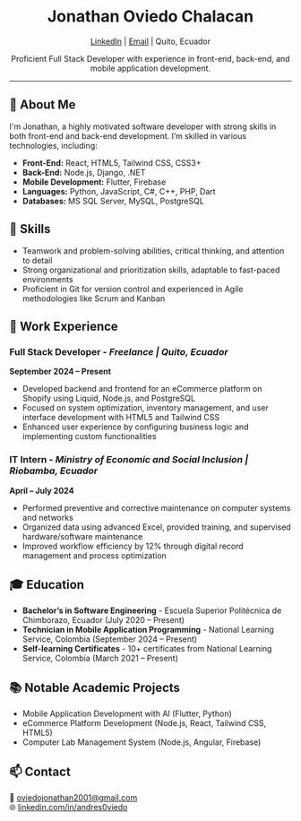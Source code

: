 <h1 align="center">Jonathan Oviedo Chalacan</h1>

<p align="center">
  <a href="https://linkedin.com/in/andres0viedo" target="_blank">LinkedIn</a> |
  <a href="mailto:oviedojonathan2001@gmail.com">Email</a> |
  Quito, Ecuador
</p>

<p align="center">Proficient Full Stack Developer with experience in front-end, back-end, and mobile application development.</p>

---

<h2>👋 About Me</h2>
<p>I'm Jonathan, a highly motivated software developer with strong skills in both front-end and back-end development. I’m skilled in various technologies, including:</p>

<ul>
  <li><strong>Front-End:</strong> React, HTML5, Tailwind CSS, CSS3+</li>
  <li><strong>Back-End:</strong> Node.js, Django, .NET</li>
  <li><strong>Mobile Development:</strong> Flutter, Firebase</li>
  <li><strong>Languages:</strong> Python, JavaScript, C#, C++, PHP, Dart</li>
  <li><strong>Databases:</strong> MS SQL Server, MySQL, PostgreSQL</li>
</ul>

<h2>🌟 Skills</h2>
<ul>
  <li>Teamwork and problem-solving abilities, critical thinking, and attention to detail</li>
  <li>Strong organizational and prioritization skills, adaptable to fast-paced environments</li>
  <li>Proficient in Git for version control and experienced in Agile methodologies like Scrum and Kanban</li>
</ul>

<h2>💼 Work Experience</h2>

<h3>Full Stack Developer - <em>Freelance | Quito, Ecuador</em></h3>
<p><strong>September 2024 – Present</strong></p>
<ul>
  <li>Developed backend and frontend for an eCommerce platform on Shopify using Liquid, Node.js, and PostgreSQL</li>
  <li>Focused on system optimization, inventory management, and user interface development with HTML5 and Tailwind CSS</li>
  <li>Enhanced user experience by configuring business logic and implementing custom functionalities</li>
</ul>

<h3>IT Intern - <em>Ministry of Economic and Social Inclusion | Riobamba, Ecuador</em></h3>
<p><strong>April – July 2024</strong></p>
<ul>
  <li>Performed preventive and corrective maintenance on computer systems and networks</li>
  <li>Organized data using advanced Excel, provided training, and supervised hardware/software maintenance</li>
  <li>Improved workflow efficiency by 12% through digital record management and process optimization</li>
</ul>

<h2>🎓 Education</h2>
<ul>
  <li><strong>Bachelor’s in Software Engineering</strong> - Escuela Superior Politécnica de Chimborazo, Ecuador (July 2020 – Present)</li>
  <li><strong>Technician in Mobile Application Programming</strong> - National Learning Service, Colombia (September 2024 – Present)</li>
  <li><strong>Self-learning Certificates</strong> - 10+ certificates from National Learning Service, Colombia (March 2021 – Present)</li>
</ul>

<h2>📚 Notable Academic Projects</h2>
<ul>
  <li>Mobile Application Development with AI (Flutter, Python)</li>
  <li>eCommerce Platform Development (Node.js, React, Tailwind CSS, HTML5)</li>
  <li>Computer Lab Management System (Node.js, Angular, Firebase)</li>
</ul>

<h2>📫 Contact</h2>
<p>
  📧 <a href="mailto:oviedojonathan2001@gmail.com">oviedojonathan2001@gmail.com</a><br>
  🌐 <a href="https://linkedin.com/in/andres0viedo" target="_blank">linkedin.com/in/andres0viedo</a><br>
</p>
